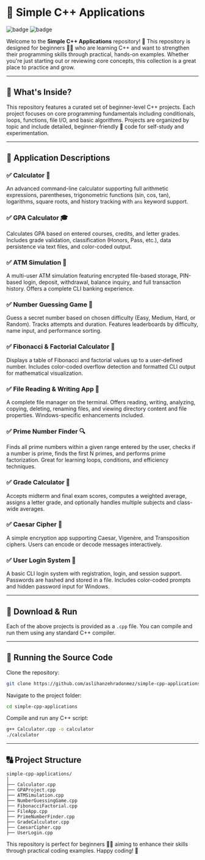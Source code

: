 # 📘 Simple C++ Applications
![badge](https://img.shields.io/badge/C%2B%2B-17%2B-blue) ![badge](https://img.shields.io/badge/Beginner-Friendly-brightgreen)

Welcome to the **Simple C++ Applications** repository! 🎉 This repository is designed for beginners 🧑‍💻 who are learning C++ and want to strengthen their programming skills through practical, hands-on examples. Whether you're just starting out or reviewing core concepts, this collection is a great place to practice and grow.

---

## 🚀 What's Inside?

This repository features a curated set of beginner-level C++ projects. Each project focuses on core programming fundamentals including conditionals, loops, functions, file I/O, and basic algorithms. Projects are organized by topic and include detailed, beginner-friendly 🧩 code for self-study and experimentation.

---

## 🌟 Application Descriptions

### ✅ Calculator 🧮  
An advanced command-line calculator supporting full arithmetic expressions, parentheses, trigonometric functions (sin, cos, tan), logarithms, square roots, and history tracking with `ans` keyword support.

### ✅ GPA Calculator 🎓  
Calculates GPA based on entered courses, credits, and letter grades. Includes grade validation, classification (Honors, Pass, etc.), data persistence via text files, and color-coded output.

### ✅ ATM Simulation 🏦  
A multi-user ATM simulation featuring encrypted file-based storage, PIN-based login, deposit, withdrawal, balance inquiry, and full transaction history. Offers a complete CLI banking experience.

### ✅ Number Guessing Game 🎯  
Guess a secret number based on chosen difficulty (Easy, Medium, Hard, or Random). Tracks attempts and duration. Features leaderboards by difficulty, name input, and performance sorting.

### ✅ Fibonacci & Factorial Calculator 🐑  
Displays a table of Fibonacci and factorial values up to a user-defined number. Includes color-coded overflow detection and formatted CLI output for mathematical visualization.

### ✅ File Reading & Writing App 📂  
A complete file manager on the terminal. Offers reading, writing, analyzing, copying, deleting, renaming files, and viewing directory content and file properties. Windows-specific enhancements included.

### ✅ Prime Number Finder 🔍  
Finds all prime numbers within a given range entered by the user, checks if a number is prime, finds the first N primes, and performs prime factorization. Great for learning loops, conditions, and efficiency techniques.

### ✅ Grade Calculator 📝  
Accepts midterm and final exam scores, computes a weighted average, assigns a letter grade, and optionally handles multiple subjects and class-wide averages.

### ✅ Caesar Cipher 🔐  
A simple encryption app supporting Caesar, Vigenère, and Transposition ciphers. Users can encode or decode messages interactively.

### ✅ User Login System 👤  
A basic CLI login system with registration, login, and session support. Passwords are hashed and stored in a file. Includes color-coded prompts and hidden password input for Windows.

---

## 🔢️ Download & Run

Each of the above projects is provided as a `.cpp` file. You can compile and run them using any standard C++ compiler.

---

## 🔧 Running the Source Code

Clone the repository:

```bash
git clone https://github.com/aslihanzehradonmez/simple-cpp-applications.git
```

Navigate to the project folder:

```bash
cd simple-cpp-applications
```

Compile and run any C++ script:

```bash
g++ Calculator.cpp -o calculator
./calculator
```

---

## 🔠 Project Structure

```
simple-cpp-applications/
│
├── Calculator.cpp
├── GPAProject.cpp
├── ATMSimulation.cpp
├── NumberGuessingGame.cpp
├── FibonacciFactorial.cpp
├── FileApp.cpp
├── PrimeNumberFinder.cpp
├── GradeCalculator.cpp
├── CaesarCipher.cpp
├── UserLogin.cpp
```

This repository is perfect for beginners 👩‍💻 aiming to enhance their skills through practical coding examples. Happy coding! 🚀
